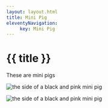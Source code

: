 ```yaml
---
layout: layout.html
title: Mini Pig
eleventyNavigation:
     key: Mini Pig
---
```

# {{ title }}

<div class="minipigtext">

<p>These are mini pigs</p>

</div>

<div class="minipigs1">

![the side of a black and pink mini pig](../images/minipig_1.jpg)

</div>

<div class="minipigs2">

![the side of a black and pink mini pig](../images/minipig_3.jpg)

</div>
